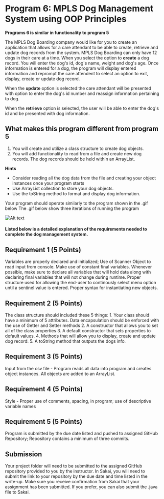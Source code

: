 # Program 6: MPLS Dog Management System using OOP Principles
**Programs 6 is similar in functionality to program 5**

The MPLS Dog Boarding company would like for you to create an application that allows for a care attendant to be able 
to create, retrieve and update dog records from the system. MPLS Dog Boarding can only have 12 dogs in their care at a time. When you select the option to **create** a dog record.  You will 
enter the dog's id, dog's name, weight and dog's age.  Once information is entered for a dog, the program will display
entered information and reprompt the care attendent to select an option to exit, display, create or update dog record.  

When the **update** option is selected the care attendant will be presented with option to enter the dog's id number and reassign information
pertaining to dog.  

When the **retrieve** option is selected, the user will be able to enter the dog's id and be presented
with dog information.

## What makes this program different from program 5
1. You will create and utilize a class structure to create dog objects.  
2. You will add functionality to read from a file and create new dog records.  The dog records should be held within an ArrayList.   

**Hints**
- Consider reading all the dog data from the file and creating your object instances once your program starts  
- Use ArrayList collection to store your dog objects.
- Use the toString method to format and display dog information.

Your program should operate similarly to the program shown in the .gif below The .gif below show three iterations of running the program

![Alt text](https://instructorc.github.io/site/slides/java/images/methods/sample_output_prog5.gif "Program 5 Execution Example")


#### Listed below is a detailed explanation of the requirements needed to complete the dog management system.  

## Requirement 1 (5 Points) 
Variables are properly declared and initialized; Use of Scanner Object to read input from console. Make use of constant final variables. 
Whenever possible, make sure to declare all variables that will hold data along with declaring final variables that will not change during runtime.
Proper structure used for allowing the end-user to continously select menu option until a sentinel value is entered.  Proper syntax for instantiating new objects.

## Requirement 2 (5 Points) 
The class structure should included these 5 things:
    1. Your class should have a minimum of 5 attributes.  Data encapsulation should be enforced with the use of Getter and Setter methods
    2. A constructor that allows you to set all of the class properties
    3. A default constructor that sets properties to default values.
    4. Methods that will allow you to display, create and update dog record.
    5. A toString method that outputs the dogs info.

## Requirement 3 (5 Points) 

Input from the csv file - Program reads all data into program and creates object instances.  All objects are added to an ArrayList.

## Requirement 4 (5 Points) 
Style - Proper use of comments, spacing, in program; use of descriptive variable names

## Requirement 5 (5 Points) 
Program is submitted by the due date listed and pushed to assigned GitHub Repository; Repository contains a minimum of three commits.

## Submission
Your project folder will need to be submitted to the assigned GitHub repository provided to you by the instructor. In Sakai, you will need to submit the link to your repository by the due date and time listed in the write-up. Make sure you receive confirmation from Sakai that your assignment has been submitted.
If you prefer, you can also submit the .java file to Sakai.

